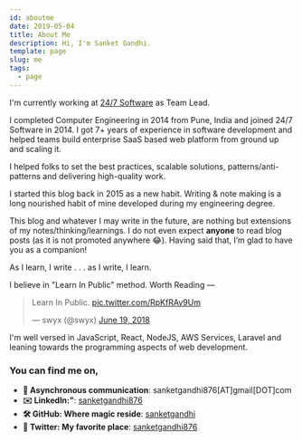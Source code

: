 ```yaml
---
id: aboutme
date: 2019-05-04
title: About Me
description: Hi, I'm Sanket Gandhi.
template: page
slug: me
tags:
  - page
---
```


I'm currently working at [24/7 Software](https://www.247software.com/) as Team Lead.

I completed Computer Engineering in 2014 from Pune, India and joined 24/7 Software in 2014. I got 7+ years of experience in software development and helped teams build enterprise SaaS based web platform from ground up and scaling it.

I helped folks to set the best practices, scalable solutions, patterns/anti-patterns and delivering high-quality work.

I started this blog back in 2015 as a new habit. Writing & note making is a long nourished habit of mine developed during my engineering degree.

This blog and whatever I may write in the future, are nothing but extensions of my notes/thinking/learnings. I do not even expect **anyone** to read blog posts (as it is not promoted anywhere 😂). Having said that, I’m glad to have you as a companion!

As I learn, I write . . . as I write, I learn.

I believe in "Learn In Public" method. Worth Reading &mdash;

<blockquote class="twitter-tweet"><p lang="en" dir="ltr">Learn In Public. <a href="https://t.co/RpKfRAy9Um">pic.twitter.com/RpKfRAy9Um</a></p>&mdash; swyx (@swyx) <a href="https://twitter.com/swyx/status/1009174159690264579?ref_src=twsrc%5Etfw">June 19, 2018</a></blockquote> <script async src="https://platform.twitter.com/widgets.js" charset="utf-8"></script>

I'm well versed in JavaScript, React, NodeJS, AWS Services, Laravel and leaning towards the programming aspects of web development.

### You can find me on,

- **📧 Asynchronous communication**: sanketgandhi876[AT]gmail[DOT]com
- **✉️ LinkedIn:"**: [sanketgandhi876](https://linkedin.com/in/sanketgandhi876/)
- **🛠 GitHub: Where magic reside**: [sanketgandhi](https://github.com/sanketgandhi)
- **🐧 Twitter: My favorite place**: [sanketgandhi876](https://twitter.com/sanketgandhi876)
